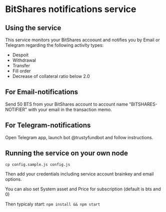 # BitShares notifications service
## Using the service

This service monitors your BitShares accoount and notifies you by Email or Telegram regarding the following activity types:
- Despoit
- Withdrawal
- Transfer
- Fill order
- Decrease of collateral ratio below 2.0

## For Email-notifications
Send 50 BTS from your BitShares account to account name "BITSHARES-NOTIFIER" with your email in the transaction memo.

## For Telegram-notifications
Open Telegram app, launch bot @trustyfundbot and follow instructions.


## Running the service on your own node 
``
cp config.sample.js config.js
``

Then add your credentials including service account brainkey and email options.

You can also set System asset and Price for subscription (default is bts and 0)

Then typicaly start:
``
npm install && npm start
``
